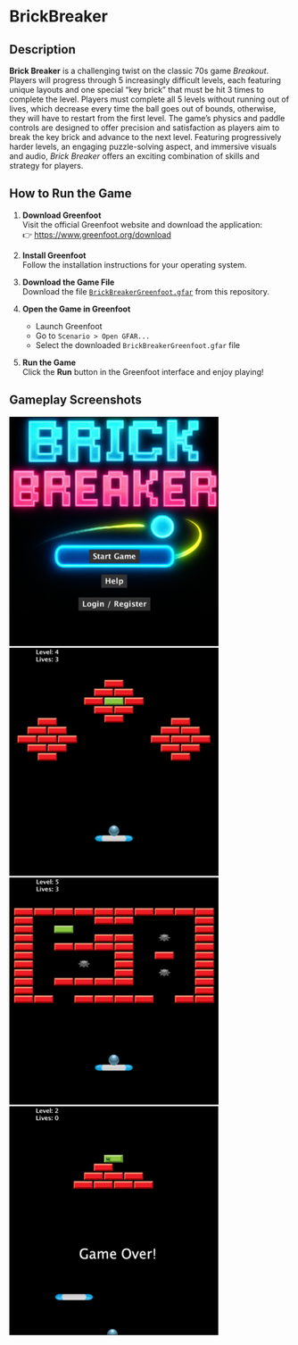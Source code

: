 # BrickBreaker

## Description

**Brick Breaker** is a challenging twist on the classic 70s game *Breakout*. Players will progress through 5 increasingly difficult levels, each featuring unique layouts and one special “key brick” that must be hit 3 times to complete the level. Players must complete all 5 levels without running out of lives, which decrease every time the ball goes out of bounds, otherwise, they will have to restart from the first level. The game’s physics and paddle controls are designed to offer precision and satisfaction as players aim to break the key brick and advance to the next level. Featuring progressively harder levels, an engaging puzzle-solving aspect, and immersive visuals and audio, *Brick Breaker* offers an exciting combination of skills and strategy for players.

## How to Run the Game

1. **Download Greenfoot**  
   Visit the official Greenfoot website and download the application:  
   👉 https://www.greenfoot.org/download

2. **Install Greenfoot**  
   Follow the installation instructions for your operating system.

3. **Download the Game File**  
   Download the file [`BrickBreakerGreenfoot.gfar`](./BrickBreakerGreenfoot.gfar) from this repository.

4. **Open the Game in Greenfoot**  
   - Launch Greenfoot  
   - Go to `Scenario > Open GFAR...`  
   - Select the downloaded `BrickBreakerGreenfoot.gfar` file

5. **Run the Game**  
   Click the **Run** button in the Greenfoot interface and enjoy playing!


## Gameplay Screenshots

<img src="https://github.com/MikaelSag/BrickBreaker/blob/main/images/BBmainmenu.png?raw=true" width="375"/>
<img src="https://github.com/MikaelSag/BrickBreaker/blob/main/images/BBlvl4.png?raw=true" width="375"/>
<img src="https://github.com/MikaelSag/BrickBreaker/blob/main/images/BBlvl5.png?raw=true" width="375"/>
<img src="https://github.com/MikaelSag/BrickBreaker/blob/main/images/BBgameover.png?raw=true" width="375"/>

